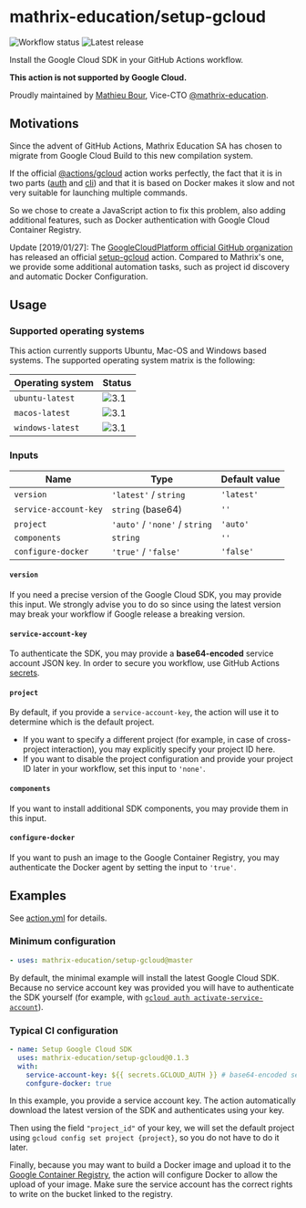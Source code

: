 # mathrix-education/setup-gcloud

![Workflow status][workflow]
![Latest release][latest-release]

[workflow]: https://img.shields.io/github/workflow/status/mathrix-education/setup-gcloud/Tests?style=flat-square
[latest-release]: https://img.shields.io/github/v/release/mathrix-education/setup-gcloud?label=latest%20release&style=flat-square

Install the Google Cloud SDK in your GitHub Actions workflow.

**This action is not supported by Google Cloud.**

Proudly maintained by [Mathieu Bour][1.1], Vice-CTO [@mathrix-education][1.2].

[1.1]: https://github.com/mathieu-bour
[1.2]: https://github.com/mathrix-education

## Motivations
Since the advent of GitHub Actions, Mathrix Education SA has chosen to migrate from Google Cloud Build to this new
compilation system.

If the official [@actions/gcloud][2.1] action works perfectly, the fact that it is in two parts ([auth][2.2] and
[cli][2.3]) and that it is based on Docker makes it slow and not very suitable for launching multiple commands.

So we chose to create a JavaScript action to fix this problem, also adding additional features, such as Docker
authentication with Google Cloud Container Registry.

Update [2019/01/27]: The [GoogleCloudPlatform official GitHub organization][2.4] has released an official
[setup-gcloud][2.5] action.
Compared to Mathrix's one, we provide some additional automation tasks, such as project id discovery and automatic
Docker Configuration.

[2.1]: https://github.com/actions/gcloud
[2.2]: https://github.com/actions/gcloud/tree/master/auth
[2.3]: https://github.com/actions/gcloud/tree/master/cli
[2.4]: https://github.com/GoogleCloudPlatform
[2.5]: https://github.com/GoogleCloudPlatform/github-actions/tree/master/setup-gcloud


## Usage
### Supported operating systems
This action currently supports Ubuntu, Mac-OS and Windows based systems.
The supported operating system matrix is the following:

| Operating system | Status |
|------------------|-------|
| `ubuntu-latest`  | ![3.1] |
| `macos-latest`   | ![3.1] |
| `windows-latest` | ![3.1] |

[3.1]: https://img.shields.io/badge/status-supported-brightgreen

### Inputs
| Name                  | Type                           | Default value |
|-----------------------|--------------------------------|---------------|
| `version`             | `'latest'` / `string`          | `'latest'`    |
| `service-account-key` | `string` (base64)              | `''`          |
| `project`             | `'auto'` / `'none'` / `string` | `'auto'`      |
| `components`          | `string`                       | `''`          |
| `configure-docker`    | `'true'` / `'false'`           | `'false'`       |

#### `version`
If you need a precise version of the Google Cloud SDK, you may provide this input.
We strongly advise you to do so since using the latest version may break your workflow if Google release a breaking
version.

#### `service-account-key`
To authenticate the SDK, you may provide a **base64-encoded** service account JSON key.
In order to secure you workflow, use GitHub Actions [secrets][3.3].

[3.3]: https://help.github.com/en/actions/automating-your-workflow-with-github-actions/creating-and-using-encrypted-secrets

#### `project`
By default, if you provide a `service-account-key`, the action will use it to determine which is the default project.

- If you want to specify a different project (for example, in case of cross-project interaction), you may explicitly
specify your project ID here.
- If you want to disable the project configuration and provide your project ID later in your workflow, set this input
to `'none'`.

#### `components`
If you want to install additional SDK components, you may provide them in this input.

#### `configure-docker`
If you want to push an image to the Google Container Registry, you may authenticate the Docker agent by setting the
input to `'true'`. 


## Examples
See [action.yml](action.yml) for details.

### Minimum configuration
```yaml
- uses: mathrix-education/setup-gcloud@master
```
By default, the minimal example will install the latest Google Cloud SDK.
Because no service account key was provided you will have to authenticate the SDK yourself (for example, with
[`gcloud auth activate-service-account`][4.1]).

[4.1]: https://cloud.google.com/sdk/gcloud/reference/auth/activate-service-account


### Typical CI configuration
```yaml
- name: Setup Google Cloud SDK
  uses: mathrix-education/setup-gcloud@0.1.3
  with:
    service-account-key: ${{ secrets.GCLOUD_AUTH }} # base64-encoded service account JSON key
    confgure-docker: true
```
In this example, you provide a service account key.
The action automatically download the latest version of the SDK and authenticates using your key.

Then using the field `"project_id"` of your key, we will set the default project using
`gcloud config set project {project}`, so you do not have to do it later.

Finally, because you may want to build a Docker image and upload it to the [Google Container Registry][4.2], the action
will configure Docker to allow the upload of your image.
Make sure the service account has the correct rights to write on the bucket linked to the registry.

[4.2]: https://cloud.google.com/container-registry/
